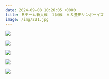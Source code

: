 ```yaml
---
date: 2024-09-08 10:26:05 +0000
title: Ｂチーム新人戦　１回戦　ＶＳ豊田サンボーイズ
image: /img/221.jpg
---
```

![](/img/219.jpg)

![](/img/220.jpg)

![](/img/222.jpg)

![](/img/223.jpg)

![](/img/224.jpg)
